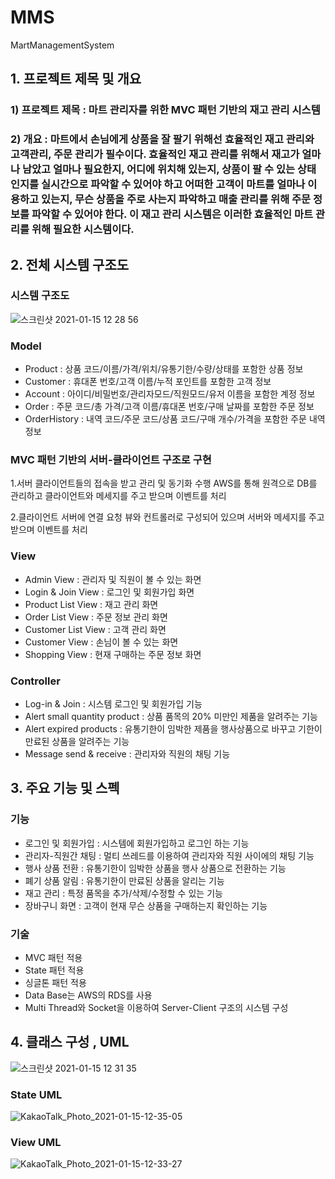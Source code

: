 # MMS
MartManagementSystem


## 1. 프로젝트 제목 및 개요

### 1)	프로젝트 제목 : 마트 관리자를 위한 MVC 패턴 기반의 재고 관리 시스템

### 2)	개요 : 마트에서 손님에게 상품을 잘 팔기 위해선 효율적인 재고 관리와 고객관리, 주문 관리가 필수이다. 효율적인 재고 관리를 위해서 재고가 얼마나 남았고 얼마나 필요한지, 어디에 위치해 있는지, 상품이 팔 수 있는 상태인지를 실시간으로 파악할 수 있어야 하고 어떠한 고객이 마트를 얼마나 이용하고 있는지, 무슨 상품을 주로 사는지 파악하고 매출 관리를 위해 주문 정보를 파악할 수 있어야 한다. 이 재고 관리 시스템은 이러한 효율적인 마트 관리를 위해 필요한 시스템이다.


## 2. 전체 시스템 구조도

### 시스템 구조도
![스크린샷 2021-01-15 12 28 56](https://user-images.githubusercontent.com/67869514/104677706-3e948e00-572d-11eb-86a0-6547641027c9.png)

###	Model
-	Product : 상품 코드/이름/가격/위치/유통기한/수량/상태를 포함한 상품 정보
-	Customer : 휴대폰 번호/고객 이름/누적 포인트를 포함한 고객 정보
-	Account : 아이디/비밀번호/관리자모드/직원모드/유저 이름을 포함한 계정 정보
-	Order : 주문 코드/총 가격/고객 이름/휴대폰 번호/구매 날짜를 포함한 주문 정보
-	OrderHistory : 내역 코드/주문 코드/상품 코드/구매 개수/가격을 포함한 주문 내역 정보

### MVC 패턴 기반의 서버-클라이언트 구조로 구현

1.서버 
클라이언트들의 접속을 받고 관리 및 동기화 수행
AWS를 통해 원격으로 DB를 관리하고 클라이언트와 메세지를 주고 받으며 이벤트를 처리

2.클라이언트 
서버에 연결 요청
뷰와 컨트롤러로 구성되어 있으며 서버와 메세지를 주고 받으며 이벤트를 처리

###	View
-	Admin View : 관리자 및 직원이 볼 수 있는 화면
- Login & Join View : 로그인 및 회원가입 화면
- Product List View : 재고 관리 화면
-	Order List View : 주문 정보 관리 화면
-	Customer List View : 고객 관리 화면
-	Customer View : 손님이 볼 수 있는 화면
-	Shopping View : 현재 구매하는 주문 정보 화면

###	Controller

-	Log-in & Join : 시스템 로그인 및 회원가입 기능
-	Alert small quantity product : 상품 품목의 20% 미만인 제품을 알려주는 기능
-	Alert expired products : 유통기한이 임박한 제품을 행사상품으로 바꾸고 기한이 만료된 상품을 알려주는 기능
-	Message send & receive : 관리자와 직원의 채팅 기능


## 3. 주요 기능 및 스펙
### 기능
-	로그인 및 회원가입 : 시스템에 회원가입하고 로그인 하는 기능
-	관리자-직원간 채팅 : 멀티 쓰레드를 이용하여 관리자와 직원 사이에의 채팅 기능
-	행사 상품 전환 : 유통기한이 임박한 상품을 행사 상품으로 전환하는 기능
-	폐기 상품 알림 : 유통기한이 만료된 상품을 알리는 기능
-	재고 관리 : 특정 품목을 추가/삭제/수정할 수 있는 기능
-	장바구니 화면 : 고객이 현재 무슨 상품을 구매하는지 확인하는 기능

### 기술
- MVC 패턴 적용
- State 패턴 적용
- 싱글톤 패턴 적용
- Data Base는 AWS의 RDS를 사용
- Multi Thread와 Socket을 이용하여 Server-Client 구조의 시스템 구성

## 4. 클래스 구성 , UML
![스크린샷 2021-01-15 12 31 35](https://user-images.githubusercontent.com/67869514/104677891-9d5a0780-572d-11eb-945f-52ee07038da4.png)


### State UML
![KakaoTalk_Photo_2021-01-15-12-35-05](https://user-images.githubusercontent.com/67869514/104678243-54ef1980-572e-11eb-93e0-8e8b0ca743f8.png)


### View UML
![KakaoTalk_Photo_2021-01-15-12-33-27](https://user-images.githubusercontent.com/67869514/104678084-03468f00-572e-11eb-843d-7c4aecb7b185.png)


